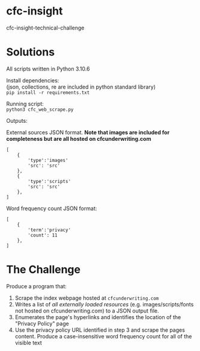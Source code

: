 # cfc-insight
cfc-insight-technical-challenge


# Solutions
All scripts written in Python 3.10.6

Install dependencies:  
(json, collections, re are included in python standard library)  
`pip install -r requirements.txt`

Running script:  
`python3 cfc_web_scrape.py`

Outputs:  
  
External sources JSON format. **Note that images are included for completeness but are all hosted on cfcunderwriting.com**  
```
[
    {
        'type':'images'
        'src': 'src'
    },
    {
        'type':'scripts'
        'src': 'src'
    },
]
```


Word frequency count JSON format:  
```
[
    {
        'term':'privacy'
        'count': 11
    },
]
```

# The Challenge
Produce a program that:
1. Scrape the index webpage hosted at `cfcunderwriting.com`
2. Writes a list of *all externally loaded resources* (e.g. images/scripts/fonts not hosted
on cfcunderwriting.com) to a JSON output file.
3. Enumerates the page's hyperlinks and identifies the location of the "Privacy Policy"
page
4. Use the privacy policy URL identified in step 3 and scrape the pages content.
Produce a case-insensitive word frequency count for all of the visible text
